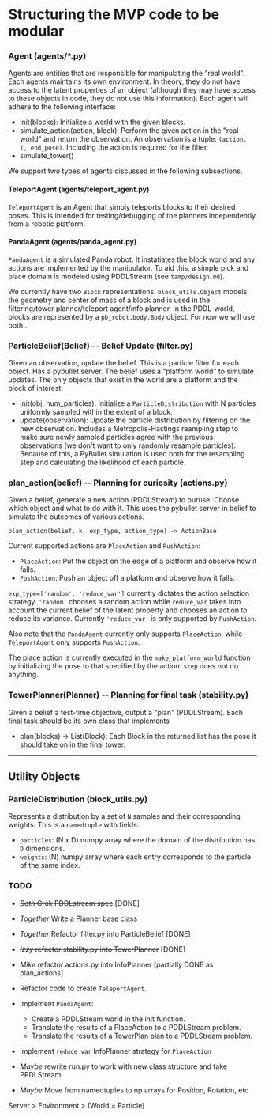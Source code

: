 # Structuring the MVP code to be modular

### Agent (agents/*.py)

Agents are entities that are responsible for manipulating the "real world". Each agents maintains its own environment. In theory, they do not have access to the latent properties of an object (although they may have access to these objects in code, they do not use this information). Each agent will adhere to the following interface:

 * init(blocks): Initialize a world with the given blocks.
 * simulate_action(action, block): Perform the given action in the "real world" and return the observation. An observation is a tuple: `(action, T, end_pose)`. Including the action is required for the filter.
 * simulate_tower()

 We support two types of agents discussed in the following subsections.

#### TeleportAgent (agents/teleport_agent.py)

`TeleportAgent` is an Agent that simply teleports blocks to their desired poses. This is intended for testing/debugging of the planners independently from a robotic platform.

#### PandaAgent (agents/panda_agent.py)

`PandaAgent` is a simulated Panda robot. It instatiates the block world and any actions are implemented by the manipulator. To aid this, a simple pick and place domain is modeled using PDDLStream (see `tamp/design.md`).

We currently have two `Block` representations. `block_utils.Object` models the geometry and center of mass of a block and is used in the filtering/tower planner/teleport agent/info planner. In the PDDL-world, blocks are represented by a `pb_robot.body.Body` object. For now we will use both...

### ParticleBelief(Belief) –- Belief Update (filter.py)

Given an observation, update the belief. This is a particle filter for each object. Has a pybullet server. The belief uses a "platform world" to simulate updates. The only objects that exist in the world are a platform and the block of interest.

 * init(obj, num_particles): Initialize a `ParticleDistribution` with N particles uniformly sampled within the extent of a block. 
 * update(observation): Update the particle distribution by filtering on the new observation. Includes a Metropolis-Hastings reampling step to make sure newly sampled particles agree with the previous observations (we don't want to only randomly resample particles). Because of this, a PyBullet simulation is used both for the resampling step and calculating the likelihood of each particle.

### plan_action(belief) -- Planning for curiosity (actions.py)

Given a belief, generate a new action (PDDLStream) to puruse. Choose which
object and what to do with it. This uses the pybullet server in belief to
simulate the outcomes of various actions.
``` 
plan_action(belief, k, exp_type, action_type) -> ActionBase
```

Current supported actions are `PlaceAction` and `PushAction`:
 * `PlaceAction`: Put the object on the edge of a platform and observe how it falls.
 * `PushAction`: Push an object off a platform and observe how it falls.

`exp_type=['random', 'reduce_var']` currently dictates the action selection strategy. `'random'` chooses a random action while `reduce_var` takes into account the current belief of the latent property and chooses an action to reduce its variance. Currently `'reduce_var'` is only supported by `PushAction`.

Also note that the `PandaAgent` currently only supports `PlaceAction`, while `TeleportAgent` only supports `PushAction`.

The place action is currently executed in the `make_platform_world` function by initializing the pose to that specified by the action. `step` does not do anything.
 
### TowerPlanner(Planner) -- Planning for final task (stability.py)

Given a belief a test-time objective, output a "plan" (PDDLStream). Each final
task should be its own class that implements

 * plan(blocks) -> List(Block): Each Block in the returned list has the pose it should take on in the final tower.

-------------------------------------------------------------------------------

## Utility Objects

### ParticleDistribution (block_utils.py)

Represents a distribution by a set of `N` samples and their corresponding weights. This is a `namedtuple` with fields:
 * `particles`: (N x D) numpy array where the domain of the distribution has `D` dimensions.
 * `weights`: (N) numpy array where each entry corresponds to the particle of the same index.


### TODO

 * <s>*Both* Grok PDDLstream spec</s> [DONE]
 * *Together* Write a Planner base class
 * *Together* Refactor filter.py into ParticleBelief [DONE]
 * <s>*Izzy* refactor stability.py into TowerPlanner</s> [DONE]
 * *Mike* refactor actions.py into InfoPlanner [partially DONE as plan_actions]
 
 * Refactor code to create `TeleportAgent`.
 * Implement `PandaAgent`:
    * Create a PDDLStream world in the init function.
    * Translate the results of a PlaceAction to a PDDLStream problem.
    * Translate the results of a TowerPlan plan to a PDDLStream problem.
 * Implement `reduce_var` InfoPlanner strategy for `PlaceAction`
 

 * *Maybe* rewrite run.py to work with new class structure and take PPDLStream
 * *Maybe* Move from namedtuples to np arrays for Position, Rotation, etc


Server > Environment > (World = Particle)